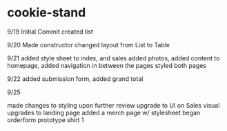 # cookie-stand

9/19 Initial Commit
created list

9/20 Made constructor
changed layout from List to Table

9/21
added style sheet to index, and sales
added photos, added content to homepage, added navigation in between the pages
styled both pages

9/22
added submission form,
added grand total

9/25

made changes to styling upon further review
upgrade to UI on Sales
visual upgrades to landing page
added a merch page w/ stylesheet
began orderform prototype shirt 1